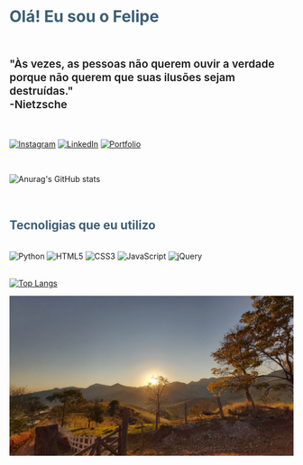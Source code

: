 <h1 style="color: #3C5E73">Olá! Eu sou o Felipe</h1>
</br>
<p style="font-size: 1.2rem; font-weight: 600">"Às vezes, as pessoas não querem ouvir a verdade porque não querem que suas ilusões sejam destruídas."
</br>
-Nietzsche</p>
</br>

[![Instagram](https://img.shields.io/badge/Instagram-E4405F?style=for-the-badge&logo=instagram&logoColor=white)](https://www.instagram.com/_feliippe__/) [![LinkedIn](https://img.shields.io/badge/LinkedIn-0077B5?style=for-the-badge&logo=linkedin&logoColor=white)](https://www.linkedin.com/in/felipe-cesar-rodrigues) [![Portfolio](https://img.shields.io/website?label=felipe-cesar-rodrigues.com.br&style=for-the-badge&url=https://felipe-cesar-rodrigues.com.br)](https://www.felipe-cesar-rodrigues.com.br)

</br>

![Anurag's GitHub stats](https://github-readme-stats.vercel.app/api?username=kiy0p0N&show_icons=true&theme=tokyonight)

</br>

<h2 style="color: #3C5E73">Tecnoligias que eu utilizo</h2>
</br>
<div style="display: inline_brock">
    <img alt="Python" src="https://img.shields.io/badge/Python-3776AB?style=for-the-badge&logo=python&logoColor=black">
    <img alt="HTML5" src="https://img.shields.io/badge/HTML5-E34F26?style=for-the-badge&logo=html5&logoColor=black">
    <img alt="CSS3" src="https://img.shields.io/badge/CSS3-1572B6?style=for-the-badge&logo=css3&logoColor=black">
    <img alt="JavaScript" src="https://img.shields.io/badge/JavaScript-F7DF1E?style=for-the-badge&logo=javascript&logoColor=black">
    <img alt="jQuery" src="https://img.shields.io/badge/jQuery-0769AD?style=for-the-badge&logo=jquery&logoColor=black">
</div>
</br>

[![Top Langs](https://github-readme-stats.vercel.app/api/top-langs/?username=kiy0p0N&layout=donut&theme=tokyonight)](https://github.com/anuraghazra/github-readme-stats)

<p>
    <img src="ipe.jpg" alt="Foto de um ipe durante o nascer do sol no bairro de Luminosa, MG">
</p>
